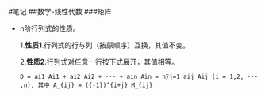 #笔记
##数学-线性代数
###矩阵
+ n阶行列式的性质。

    1.**性质1**.行列式的行与列（按原顺序）互换，其值不变。

    2.**性质2**.行列式对任意一行按下式展开，其值相等。

    `D = ai1 Ai1 + ai2 Ai2 + ··· + ain Ain = n∑j=1 aij Aij
    (i = 1,2, ··· ,n), 其中 A_{ij} = ({-1})^{i+j} M_{ij}`
